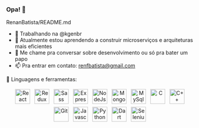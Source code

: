 ### Opa! 👋

<!--
**RenanBatista/RenanBatista** is a ✨ _special_ ✨ repository because its `README.md` (this file) appears on your GitHub profile.

Here are some ideas to get you started:
-->
 RenanBatista/README.md

- 🔭 Trabalhando na @kgenbr
- 🌱 Atualmente estou aprendendo a construir microserviços e arquiteturas mais eficientes
- 💬 Me chame pra conversar sobre desenvolvimento ou só pra bater um papo
- 📫 Pra entrar em contato: renfbatista@gmail.com

🧰 Linguagens e ferramentas:
<p align="center">
<img src="https://renanbatista.dev/static/media/react-original.7098e271.svg" alt="React" height="40" style="vertical-align:top; margin:4px">
<img src="https://renanbatista.dev/static/media/redux-original.0093fdee.svg" alt="Redux" height="40" style="vertical-align:top; margin:4px">

<img src="https://renanbatista.dev/static/media/sass-original.8ec16938.svg" alt="Sass" height="40" style="vertical-align:top; margin:4px">
<img src="https://renanbatista.dev/static/media/express-original.415f9b1f.svg" alt="Express" height="40" style="vertical-align:top; margin:4px">
<img src="https://renanbatista.dev/static/media/nodejs-original.7ca28bcc.svg" alt="NodeJs" height="40" style="vertical-align:top; margin:4px">
<img src="https://renanbatista.dev/static/media/mongodb-original.416baad2.svg" alt="MongoDb" height="40" style="vertical-align:top; margin:4px">
<img src="https://renanbatista.dev/static/media/mysql-original.cc7c4cc7.svg" alt="MySql" height="40" style="vertical-align:top; margin:4px">
<img src="https://renanbatista.dev/static/media/c-original.ac1d78d7.svg" alt="C" height="40" style="vertical-align:top; margin:4px">
<img src="https://renanbatista.dev/static/media/cplusplus-original.d0813025.svg" alt="C++" height="40" style="vertical-align:top; margin:4px">
<img src="https://renanbatista.dev/static/media/git-original.53130bb0.svg" alt="Git" height="40" style="vertical-align:top; margin:4px">

<img src="https://renanbatista.dev/static/media/javascript-original.f719efab.svg" alt="Javascript" height="40" style="vertical-align:top; margin:4px">
<img src="https://renanbatista.dev/static/media/python-original.97a72db0.svg" alt="Python" height="40" style="vertical-align:top; margin:4px">
<img src="https://renanbatista.dev/static/media/dart.9ff1e671.svg" alt="Dart" height="40" style="vertical-align:top; margin:4px">
<img src="https://renanbatista.dev/static/media/selenium.a00407a2.svg" alt="Selenium" height="40" style="vertical-align:top; margin:4px">

</p>
